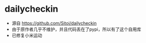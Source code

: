 # dailycheckin
- 源自 https://github.com/Sitoi/dailycheckin
- 由于原作者几乎不维护，并且代码丢在了pypi，所以有了这个自用库
- 已修复小米运动 
